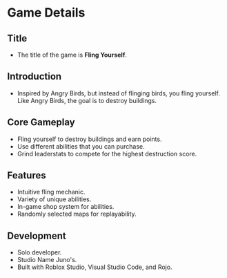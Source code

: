 # Game Details

## Title
- The title of the game is **Fling Yourself**.

## Introduction
- Inspired by Angry Birds, but instead of flinging birds, you fling yourself. Like Angry Birds, the goal is to destroy buildings.

## Core Gameplay
- Fling yourself to destroy buildings and earn points.
- Use different abilities that you can purchase.
- Grind leaderstats to compete for the highest destruction score.

## Features
- Intuitive fling mechanic.
- Variety of unique abilities.
- In-game shop system for abilities.
- Randomly selected maps for replayability.

## Development
- Solo developer.
- Studio Name Juno's.
- Built with Roblox Studio, Visual Studio Code, and Rojo.